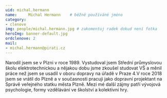 ```yaml
---
uid: michal.hermann
name:     Michal Hermann  	# běžně používáné jméno
category:
- clenove
img: people/michal.hermann.jpg # zakomentuj radek dokud není fotka
heroImg: banner-default.jpg
ordclenove: 2
mail:
- michal.hermann@pirati.cz
---
```


Narodil jsem se v Plzni v roce 1989. Vystudoval jsem Střední průmyslovou školu elektrotechnickou a nějakou dobu jsme zkoušel studovat VŠ a měnil práce než jsem se usadil v oboru dopravy na úřadě v Praze 4.V roce 2018 jsem se vrátil do Plzně a v současnosti pracuji jako dopravní projektant na Správě veřejného statku města Plzně. Mezi mé další zájmy patří vývojová psychologie, formy vzdělávání ve školství a kolektivní hry.
